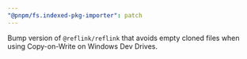 ```yaml
---
"@pnpm/fs.indexed-pkg-importer": patch
---
```


Bump version of `@reflink/reflink` that avoids empty cloned files when using Copy-on-Write on Windows Dev Drives.
